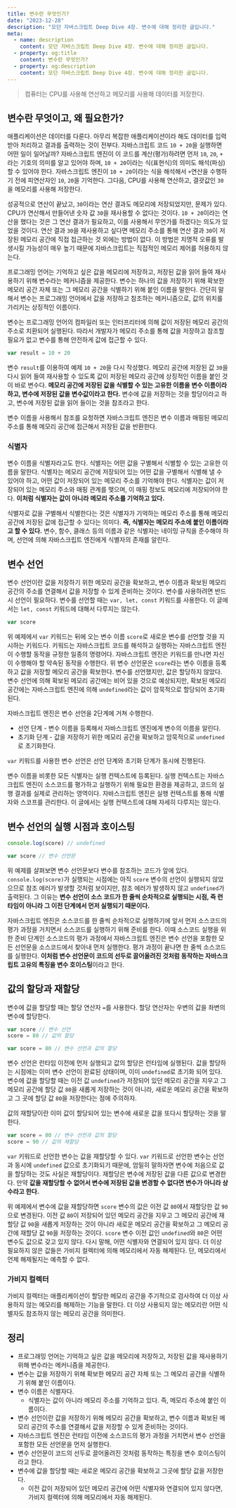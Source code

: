 ```yaml
---
title: 변수란 무엇인가?
date: "2023-12-28"
description: "모던 자바스크립트 Deep Dive 4장. 변수에 대해 정리한 글입니다."
meta:
  - name: description
    content: 모던 자바스크립트 Deep Dive 4장. 변수에 대해 정리한 글입니다.
  - property: og:title
    content: 변수란 무엇인가?
  - property: og:description
    content: 모던 자바스크립트 Deep Dive 4장. 변수에 대해 정리한 글입니다.
---
```


> 컴퓨터는 CPU를 사용해 연산하고 메모리를 사용해 데이터를 저장한다.

## 변수란 무엇이고, 왜 필요한가?

애플리케이션은 데이터를 다룬다. 아무리 복잡한 애플리케이션이라 해도 데이터를 입력받아 처리하고 결과를 출력하는 것이 전부다.
자바스크립트 코드 `10 + 20`을 실행하면 어떤 일이 일어날까? 자바스크립트 엔진이 이 코드를 계산(평가)하려면 먼저 `10`, `20`, `+` 라는 기호의 의미를 알고 있어야 하며, `10 + 20`이라는 식(표현식)의 의미도 해석(파싱)할 수 있어야 한다. 자바스크립트 엔진이 `10 + 20`이라는 식을 해석해서 `+`연산을 수행하기 전에 피연산자인 `10`, `20`을 기억한다. 그다음, CPU를 사용해 연산하고, 결괏값인 `30`을 메모리를 사용해 저장한다.

성공적으로 연산이 끝났고, `30`이라는 연산 결과도 메모리에 저장되었지만, 문제가 있다. CPU가 연산해서 만들어낸 숫자 값 `30`을 재사용할 수 없다는 것이다. `10 + 20`이라는 연산을 했다는 것은 그 연산 결과가 필요하고, 이를 사용해서 무언가를 하겠다는 의도가 있었을 것이다. 연산 결과 `30`을 재사용하고 싶다면 메모리 주소를 통해 연산 결과 `30`이 저장된 메모리 공간에 직접 접근하는 것 외에는 방법이 없다. 이 방법은 치명적 오류를 발생시킬 가능성이 매우 높기 때문에 자바스크립트는 직접적인 메모리 제어를 허용하지 않는다.

프로그래밍 언어는 기억하고 싶은 값을 메모리에 저장하고, 저장된 값을 읽어 들여 재사용하기 위해 변수라는 메커니즘을 제공한다. 변수는 하나의 값을 저장하기 위해 확보한 메모리 공간 자체 또는 그 메모리 공간을 식별하기 위해 붙인 이름을 말한다. 간단히 말해서 변수는 프로그래밍 언어에서 값을 저장하고 참조하는 메커니즘으로, 값의 위치를 가리키는 상징적인 이름이다.

변수는 프로그래밍 언어의 컴파일러 또는 인터프리터에 의해 값이 저장된 메모리 공간의 주소로 치환되어 실행된다. 따라서 개발자가 메모리 주소를 통해 값을 저장하고 참조할 필요가 없고 변수를 통해 안전하게 값에 접근할 수 있다.

```typescript
var result = 10 + 20
```

변수 `result`를 이용하여 예제 `10 + 20`을 다시 작성했다. 메모리 공간에 저장된 값 `30`을 다시 읽어 들여 재사용할 수 있도록 값이 저장된 메모리 공간에 상징적인 이름을 붙인 것이 바로 변수다. **메모리 공간에 저장된 값을 식별할 수 있는 고유한 이름을 변수 이름이라 하고, 변수에 저장된 값을 변수값이라고 한다.** 변수에 값을 저장하는 것을 할당이라고 하고, 변수에 저장된 값을 읽어 들이는 것을 참조라고 한다.

변수 이름을 사용해서 참조를 요청하면 자바스크립트 엔진은 변수 이름과 매핑된 메모리 주소를 통해 메모리 공간에 접근해서 저장된 값을 반환한다.

### 식별자

변수 이름을 식별자라고도 한다. 식별자는 어떤 값을 구별해서 식별할 수 있는 고유한 이름을 말한다. 식별자는 메모리 공간에 저장되어 있는 어떤 값을 구별해서 식별해 낼 수 있어야 하고, 어떤 값이 저장되어 있는 메모리 주소를 기억해야 한다. 식별자는 값이 저장되어 있는 메모리 주소와 매핑 관계를 맺으며, 이 매핑 정보도 메모리에 저장되어야 한다.
**이처럼 식별자는 값이 아니라 메모리 주소를 기억하고 있다.**

식별자로 값을 구별해서 식별한다는 것은 식별자가 기억하는 메모리 주소를 통해 메모리 공간에 저장된 값에 접근할 수 있다는 의미다. **즉, 식별자는 메모리 주소에 붙인 이름이라고 할 수 있다.**
변수, 함수, 클래스 등의 이름과 같은 식별자는 네이밍 규칙을 준수해야 하며, 선언에 의해 자바스크립트 엔진에게 식별자의 존재를 알린다.

## 변수 선언

변수 선언이란 값을 저장하기 위한 메모리 공간을 확보하고, 변수 이름과 확보된 메모리 공간의 주소를 연결해서 값을 저장할 수 있게 준비하는 것이다. 변수를 사용하려면 반드시 선언이 필요하다. 변수를 선언할 때는 `var, let, const` 키워드를 사용한다. 이 글에서는 `let, const` 키워드에 대해서 다루지는 않는다.

```typescript
var score
```

위 예제에서 `var` 키워드는 뒤에 오는 변수 이름 `score`로 새로운 변수를 선언할 것을 지시하는 키워드다. 키워드는 자바스크립트 코드를 해석하고 실행하는 자바스크립트 엔진이 수행할 동작을 규정한 일종의 명령어다. 자바스크립트 엔진은 키워드를 만나면 자신이 수행해야 할 약속된 동작을 수행한다. 위 변수 선언문은 `score`라는 변수 이름을 등록하고 값을 저장할 메모리 공간을 확보한다. 변수를 선언했지만, 값은 할당하지 않았다. 변수 선언에 의해 확보된 메모리 공간에는 비어 있을 것으로 예상되지만, 확보된 메모리 공간에는 자바스크립트 엔진에 의해 `undefined`라는 값이 암묵적으로 할당되어 초기화된다.

자바스크립트 엔진은 변수 선언을 2단계에 거쳐 수행한다.

- 선언 단계 - 변수 이름을 등록해서 자바스크립트 엔진에게 변수의 이름을 알린다.
- 초기화 단계 - 값을 저장하기 위한 메모리 공간을 확보하고 암묵적으로 `undefined`로 초기화한다.

`var` 키워드를 사용한 변수 선언은 선언 단계와 초기화 단계가 동시에 진행된다.

변수 이름을 비롯한 모든 식별자는 실행 컨텍스트에 등록된다. 실행 컨텍스트는 자바스크립트 엔진이 소스코드를 평가하고 실행하기 위해 필요한 환경을 제공하고, 코드의 실행 결과를 실제로 관리하는 영역이다. 자바스크립트 엔진은 실행 컨텍스트를 통해 식별자와 스코프를 관리한다. 이 글에서는 실행 컨텍스트에 대해 자세히 다루지는 않는다.

## 변수 선언의 실행 시점과 호이스팅

```typescript
console.log(score) // undefined

var score // 변수 선언문
```

위 예제를 살펴보면 변수 선언문보다 변수를 참조하는 코드가 앞에 있다. `console.log(score)`가 실행되는 시점에는 아직 `score` 변수의 선언이 실행되지 않았으므로 참조 에러가 발생할 것처럼 보이지만, 참조 에러가 발생하지 않고 `undefined`가 출력된다. 그 이유는 **변수 선언이 소스 코드가 한 줄씩 순차적으로 실행되는 시점, 즉 런타임이 아니라 그 이전 단계에서 먼저 실행되기 때문이다.**

자바스크립트 엔진은 소스코드를 한 줄씩 순차적으로 실행하기에 앞서 먼저 소스코드의 평가 과정을 거치면서 소스코드를 실행하기 위해 준비를 한다. 이때 소스코드 실행을 위한 준비 단계인 소스코드의 평가 과정에서 자바스크립트 엔진은 변수 선언을 포함한 모든 선언문을 소스코드에서 찾아내 먼저 실행한다. 평가 과정이 끝나면 한 줄씩 소스코드를 실행한다.
**이처럼 변수 선언문이 코드의 선두로 끌어올려진 것처럼 동작하는 자바스크립트 고유의 특징을 변수 호이스팅**이라고 한다.

## 값의 할당과 재할당

변수에 값을 할당할 때는 할당 연산자 `=`를 사용한다. 할당 연산자는 우변의 값을 좌변의 변수에 할당한다.

```typescript
var score // 변수 선언
score = 80 // 값의 할당

var score = 80 // 변수 선언과 값의 할당
```

변수 선언은 런타임 이전에 먼저 실행되고 값의 할당은 런타임에 실행된다. 값을 할당하는 시점에는 이미 변수 선언이 완료된 상태이며, 이미 `undefined`로 초기화 되어 있다. 변수에 값을 할당할 때는 이전 값 `undefined`가 저장되어 있던 메모리 공간을 지우고 그 메모리 공간에 할당 값 `80`을 새롭게 저장하는 것이 아니라, 새로운 메모리 공간을 확보하고 그 곳에 할당 값 `80`을 저장한다는 점에 주의하자.

값의 재할당이란 이미 값이 할당되어 있는 변수에 새로운 값을 또다시 할당하는 것을 말한다.

```typescript
var score = 80 // 변수 선언과 값의 할당
score = 90 // 값의 재할당
```

`var` 키워드로 선언한 변수는 값을 재할당할 수 있다. `var` 키워드로 선언한 변수는 선언과 동시에 `undefined` 값으로 초기화되기 때문에, 엄밀히 말하자면 변수에 처음으로 값을 할당하는 것도 사실은 재할당이다. 재할당은 변수에 저장된 값을 다른 값으로 변경한다. 만약 **값을 재할당할 수 없어서 변수에 저장된 값을 변경할 수 없다면 변수가 아니라 상수라고 한다.**

위 예제에서 변수에 값을 재할당하면 `score` 변수의 값은 이전 값 `80`에서 재할당한 값 `90`으로 변경된다. 이전 값 `80`이 저장되어 있던 메모리 공간을 지우고 그 메모리 공간에 재할당 값 `90`을 새롭게 저장하는 것이 아니라 새로운 메모리 공간을 확보하고 그 메모리 공간에 재할당 값 `90`을 저장하는 것이다. `score` 변수 이전 값인 `undefined`와 `80`은 어떤 변수도 값으로 갖고 있지 않다. 다시 말해, 어떤 식별자와 연결되어 있지 않다. 더 이상 필요하지 않은 값들은 가비지 컬렉터에 의해 메모리에서 자동 해제된다. 단, 메모리에서 언제 해제될지는 예측할 수 없다.

### 가비지 컬렉터

가비지 컬렉터는 애플리케이션이 할당한 메모리 공간을 주기적으로 검사하여 더 이상 사용하지 않는 메모리를 해제하는 기능을 말한다. 더 이상 사용되지 않는 메모리란 어떤 식별자도 참조하지 않는 메모리 공간을 의미한다.

## 정리

- 프로그래밍 언어는 기억하고 싶은 값을 메모리에 저장하고, 저장된 값을 재사용하기 위해 변수라는 메커니즘을 제공한다.
- 변수는 값을 저장하기 위해 확보한 메모리 공간 자체 또는 그 메모리 공간을 식별하기 위해 붙인 이름이다.
- 변수 이름은 식별자다.
  - 식별자는 값이 아니라 메모리 주소를 기억하고 있다. 즉, 메모리 주소에 붙인 이름이다.
- 변수 선언이란 값을 저장하기 위해 메모리 공간을 확보하고, 변수 이름과 확보된 메모리 공간의 주소를 연결해서 값을 저장할 수 있게 준비하는 것이다.
- 자바스크립트 엔진은 런타임 이전에 소스코드의 평가 과정을 거치면서 변수 선언을 포함한 모든 선언문을 먼저 실행한다.
- 변수 선언문이 코드의 선두로 끌어올려진 것처럼 동작하는 특징을 변수 호이스팅이라고 한다.
- 변수에 값을 할당할 때는 새로운 메모리 공간을 확보하고 그곳에 할당 값을 저장한다.
  - 이전 값이 저장되어 있던 메모리 공간에 어떤 식별자와 연결되어 있지 않다면, 가비지 컬렉터에 의해 메모리에서 자동 해제된다.
